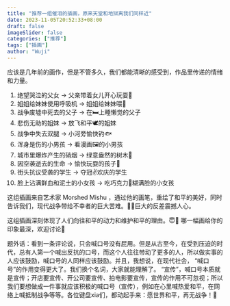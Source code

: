 ```yaml
---
title: "推荐一组催泪的插画，原来天堂和地狱离我们同样近"
date: 2023-11-05T20:52:33+08:00
draft: false
imageSlider: false
categories: ["推荐"]
tags: ["插画"]
author: "Wuji"
---
```


应该是几年前的画作，但是不管多久，我们都能清晰的感受到，作品里传递的情绪和力量。

<!--more-->

1. 绝望哭泣的父女 → 父亲带着女儿开心玩耍🎈
2. 姐姐给妹妹使用呼吸机 → 姐姐给妹妹喂🍼
3. 战争废墟中死去的父子 → 在🛏️上睡懒觉的父子
4. 悲伤无助的姐妹 → 放飞和平🕊️的姐妹
5. 战争中失去双腿 → 小河旁愉快钓🐟
6. 浑身是伤的小男孩 → 看漫画🖼️的小男孩
7. 城市里爆炸产生的硝烟 → 绿意盎然的树木🌳
8. 因空袭逝去的生命 → 愉快玩耍的孩子👼
9. 街头抗议受袭的学生 → 夺冠✌️欢庆的学生
10. 脸上沾满鲜血和泥土的小女孩 → 吃巧克力🍫糊满脸的小女孩

这组插画来自艺术家 Morshed Mishu ，通过他的画笔，重绘了和平的美好，同时告诉我们，现代战争带给不幸者的巨大苦难。🤕💔巨大的反差震撼人心。

这组插画深刻体现了人们向往和平的动力和维护和平的理由。😇💪
哪一幅画给你的印象最深，欢迎讨论💬

题外话：看到一条评论说，只会喊口号没有屁用。但是从古至今，在受到压迫的时代，总有人第一个喊出反抗的口号，而这个人往往带动了更多的人，所以做实事的人应该鼓励，喊口号的人同样应该鼓励。并且，我想说，在现代社会， “喊口号”的作用变得更大了。我们换个名词，大家就能理解了。 “宣传”，喊口号本质就是宣传；开店要宣传、开公司要宣传、拍电影要宣传，宣传的作用不可忽视；所以我们要想做成一件事就应该积极的喊口号（宣传），例如在心里喊热爱和平，在网络上喊抵制战争等等。各位键盘xia们，都动起手来：愿世界和平，再无战争！🙏